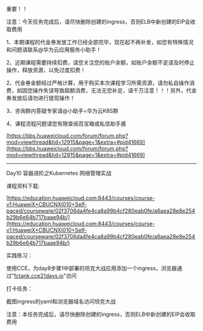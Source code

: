 重要！！

注意：今天任务完成后，请尽快删除创建的ingress，否则ELB中新创建的EIP会收取费用

1、本期课程的代金券发放工作已经全部完毕，现在起不再补发，如您有特殊情况和问题请联系@华为云应用服务小助手！

2、近期课程需要持续扣费，请您关注您的账户余额，如账户余额不足请及时停止操作，释放资源，以免过度扣费！

2、代金券金额经过严格计算，用于购买本次课程学习所需资源，请勿私自操作消费，如因您操作失误导致超额消费，无法无您补足，请千万注意！！！另外，代金券发放后请勿进行提现操作！

3、咨询群内答疑专家请@小助手=华为云K8S群

4、课程流程问题请您有限查阅百宝箱或私信助手酱

[https://bbs.huaweicloud.com/forum/forum.php?mod=viewthread&tid=12915&page=1&extra=#pid41669](https://bbs.huaweicloud.com/forum/forum.php?mod=viewthread&tid=12915&page=1&extra=#pid41669)

----------------------------

Day10 容器进阶之Kubernetes 网络管理实战

课程资料下载:

[https://education.huaweicloud.com:8443/courses/course-v1:HuaweiX+CBUCNXI010+Self-paced/courseware/02f3706da4fe4ca8a99b4cf280eab0fe/a6aea28e8e254b29b6e64b717baae94b/](https://education.huaweicloud.com:8443/courses/course-v1:HuaweiX+CBUCNXI010+Self-paced/courseware/02f3706da4fe4ca8a99b4cf280eab0fe/a6aea28e8e254b29b6e64b717baae94b/)

实践练习：

使用CCE，为day8步骤1中部署的坦克大战应用添加一个ingress，浏览器通过"[fctank.cce21days.io](http://fctank.cce21days.io)"访问

打卡任务：

截图ingress的yaml和浏览器域名访问坦克大战

注意：本任务完成后，请尽快删除创建的ingress，否则ELB中新创建的EIP会收取费用
